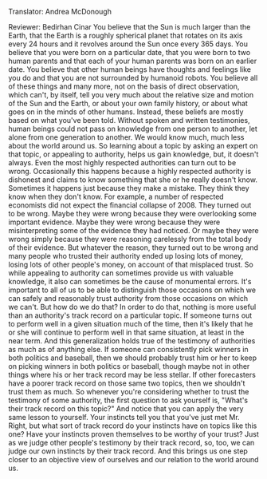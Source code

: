 

Translator: Andrea McDonough

Reviewer: Bedirhan Cinar
You believe that the Sun is much larger than the Earth,
that the Earth is a roughly spherical planet
that rotates on its axis every 24 hours
and it revolves around the Sun once every 365 days.
You believe that you were born on a particular date,
that you were born to two human parents
and that each of your human parents
was born on an earlier date.
You believe that other human beings
have thoughts and feelings like you do
and that you are not surrounded by humanoid robots.
You believe all of these things and many more,
not on the basis of direct observation,
which can&#39;t, by itself, tell you very much
about the relative size and motion
of the Sun and the Earth,
or about your own family history,
or about what goes on in the minds of other humans.
Instead, these beliefs are mostly based on
what you&#39;ve been told.
Without spoken and written testimonies,
human beings could not pass on knowledge
from one person to another,
let alone from one generation to another.
We would know much, much less
about the world around us.
So learning about a topic
by asking an expert on that topic,
or appealing to authority,
helps us gain knowledge,
but, it doesn&#39;t always.
Even the most highly respected authorities
can turn out to be wrong.
Occasionally this happens
because a highly respected authority is dishonest
and claims to know something
that she or he really doesn&#39;t know.
Sometimes it happens just because they make a mistake.
They think they know when they don&#39;t know.
For example, a number of respected economists
did not expect the financial collapse of 2008.
They turned out to be wrong.
Maybe they were wrong
because they were overlooking some important evidence.
Maybe they were wrong because they were misinterpreting
some of the evidence they had noticed.
Or maybe they were wrong
simply because they were reasoning carelessly
from the total body of their evidence.
But whatever the reason,
they turned out to be wrong
and many people who trusted their authority
ended up losing lots of money,
losing lots of other people&#39;s money,
on account of that misplaced trust.
So while appealing to authority
can sometimes provide us with valuable knowledge,
it also can sometimes be the cause
of monumental errors.
It&#39;s important to all of us to be able to distinguish
those occasions on which we can safely and reasonably trust authority
from those occasions on which we can&#39;t.
But how do we do that?
In order to do that,
nothing is more useful than
an authority&#39;s track record on a particular topic.
If someone turns out to perform well
in a given situation much of the time,
then it&#39;s likely that he or she will continue
to perform well in that same situation,
at least in the near term.
And this generalization holds true
of the testimony of authorities as much as of anything else.
If someone can consistently pick winners
in both politics and baseball,
then we should probably trust him or her
to keep on picking winners in both politics or baseball,
though maybe not in other things
where his or her track record may be less stellar.
If other forecasters have a poorer track record
on those same two topics,
then we shouldn&#39;t trust them as much.
So whenever you&#39;re considering whether
to trust the testimony of some authority,
the first question to ask yourself is,
&quot;What&#39;s their track record on this topic?&quot;
And notice that you can apply
the very same lesson to yourself.
Your instincts tell you that you&#39;ve just met Mr. Right,
but what sort of track record do your instincts have
on topics like this one?
Have your instincts proven themselves
to be worthy of your trust?
Just as we judge other people&#39;s testimony
by their track record,
so, too, we can judge our own instincts
by their track record.
And this brings us one step closer
to an objective view of ourselves
and our relation to the world around us.
